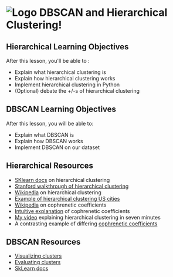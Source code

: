 # ![Logo](https://ga-dash.s3.amazonaws.com/production/assets/logo-9f88ae6c9c3871690e33280fcf557f33.png) DBSCAN and Hierarchical Clustering!


## Hierarchical Learning Objectives

After this lesson, you'll be able to :

- Explain what hierarchical clustering is
- Explain how hierarchical clustering works
- Implement hierarchical clustering in Python
- (Optional) debate the +/-s of hierarchical clustering

## DBSCAN Learning Objectives

After this lesson, you will be able to:
- Explain what DBSCAN is
- Explain how DBSCAN works
- Implement DBSCAN on our dataset



## Hierarchical Resources

- [SKlearn docs](http://scikit-learn.org/stable/modules/clustering.html#hierarchical-clustering) on hierarchical clustering
- [Stanford walkthrough of hierarchical clustering](http://www.econ.upf.edu/~michael/stanford/maeb7.pdf)
- [Wikipedia](https://en.wikipedia.org/wiki/Hierarchical_clustering) on hierarchical clustering
- [Example of hierarchical clustering US cities](http://www.analytictech.com/networks/hiclus.htm)
- [Wikipedia](https://en.wikipedia.org/wiki/Cophenetic_correlation) on cophrenetic coefficients
- [Intuitive explanation](http://people.revoledu.com/kardi/tutorial/Clustering/Cophenetic.htm) of cophrenetic coefficients
- [My video](https://www.youtube.com/watch?v=62cphKGR0_s) explaining hierarchical clustering in seven minutes 
- A contrasting example of differing [cophrenetic coefficients](http://stats.stackexchange.com/questions/33066/on-cophenetic-correlation-for-dendrogram-clustering)

## DBSCAN Resources

- [Visualizing clusters](http://www.naftaliharris.com/blog/visualizing-dbscan-clustering/)
- [Evaluating clusters](http://scikit-learn.org/stable/modules/clustering.html#clustering-performance-evaluation)
- [SkLearn docs](http://scikit-learn.org/stable/modules/generated/sklearn.cluster.DBSCAN.html)
